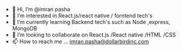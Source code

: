 - 👋 Hi, I’m @imran pasha 
- 👀 I’m interested in React.js/react native / forntend tech's
- 🌱 I’m currently learning Backend tech's such as Node ,express, MongoDB
- 💞️ I’m looking to collaborate on React.js /React native /HTML /CSS
- 📫 How to reach me ... imran.pasha@dollarbirdinc.com

<!---
imran-dollar/imran-dollar is a ✨ special ✨ repository because its `README.md` (this file) appears on your GitHub profile.
You can click the Preview link to take a look at your changes.
--->
